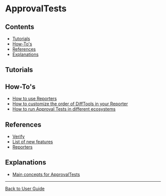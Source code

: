 <!--
GENERATED FILE - DO NOT EDIT
This file was generated by [MarkdownSnippets](https://github.com/SimonCropp/MarkdownSnippets).
Source File: /docs/ApprovalTests/mdsource/readme.source.md
To change this file edit the source file and then execute run_markdown.cmd.
-->

# ApprovalTests

<!-- toc -->
## Contents

  * [Tutorials](#tutorials)
  * [How-To's](#how-tos)
  * [References](#references)
  * [Explanations](#explanations)<!-- endtoc -->

## Tutorials
## How-To's
  * [How to use Reporters](ReportersGettingStarted.md)
  * [How to customize the order of DiffTools in your Reporter](howtos/CustomizingDiffToolSelectionOrder.md)
  * [How to run Approval Tests in different ecosystems](EnvironmentSpecificTests.md)
   
## References
 * [Verify](Verify.md)
 * [List of new features](Features.md)
 * [Reporters](Reporters.md#top)

## Explanations
 * [Main concepts for ApprovalTests](explanations/MainConcepts.md)

---

[Back to User Guide](readme.md#top)
